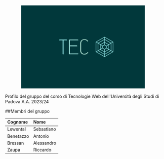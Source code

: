 <p align="center">
  <img width="400" src="tec_web_logo1.png">
</p>

Profilo del gruppo del corso di Tecnologie Web dell'Università degli Studi di Padova A.A. 2023/24

##Membri del gruppo

| Cognome      | Nome             
| :----------- | :--------------  
| Lewental     | Sebastiano      
| Benetazzo    | Antonio         
| Bressan      | Alessandro      
| Zaupa        | Riccardo        
